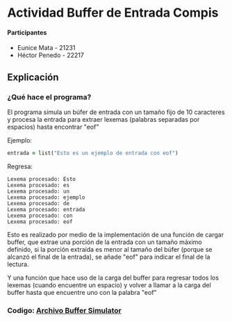 # Actividad Buffer de Entrada Compis
 
#### Participantes
- Eunice Mata - 21231
- Héctor Penedo - 22217

## Explicación
### ¿Qué hace el programa?
El programa simula un búfer de entrada con un tamaño fijo de 10 caracteres y procesa la entrada para extraer lexemas (palabras separadas por espacios) hasta encontrar "eof"

Ejemplo:
```ruby
entrada = list("Esto es un ejemplo de entrada con eof")
```

Regresa:
```
Lexema procesado: Esto
Lexema procesado: es
Lexema procesado: un
Lexema procesado: ejemplo
Lexema procesado: de
Lexema procesado: entrada
Lexema procesado: con
Lexema procesado: eof
```

Esto es realizado por medio de la implementación de una función de cargar buffer, que extrae una porción de la entrada con un tamaño máximo definido, si la porción extraída es menor al tamaño del búfer (porque se alcanzó el final de la entrada), se añade "eof" para indicar el final de la lectura. 

Y una función que hace uso de la carga del buffer para regresar todos los lexemas (cuando encuentre un espacio) y volver a llamar a la carga del buffer hasta que encuentre uno con la palabra "eof"

### Codigo: [Archivo Buffer Simulator](bufferSimulator.py)
